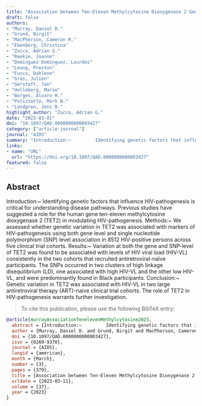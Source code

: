 ```yaml
---
title: "Association between Ten-Eleven Methylcytosine Dioxygenase 2 Genetic Variation and Viral Load in People with HIV"
draft: false
authors:
- "Murray, Daniel D."
- "Grund, Birgit"
- "MacPherson, Cameron R."
- "Ekenberg, Christina"
- "Zucco, Adrian G."
- "Reekie, Joanne"
- "Dominguez-Dominguez, Lourdes"
- "Leung, Preston"
- "Fusco, Dahlene"
- "Gras, Julien"
- "Gerstoft, Jan"
- "Helleberg, Marie"
- "Borges, Álvaro H."
- "Polizzotto, Mark N."
- "Lundgren, Jens D."
highlight_author: "Zucco, Adrian G."
date: "2023-03-01"
doi: "10.1097/QAD.0000000000003427"
category: ["article-journal"]
journal: "AIDS"
summary: "Introduction:~         Identifying genetic factors that influence HIV-pathogenesis is critical for understanding disease pathways. Previous studies have suggested a role for the human gene ten-eleven methylcytosine dioxygenase 2 (TET2) in modulating HIV-pathogenesis.         Methods:~         We assessed whether genetic variation in TET2 was associated with markers of HIV-pathogenesis using both gene level and single nucleotide polymorphism (SNP) level association in 8512 HIV-positive persons across five clinical trial cohorts.         Results:~         Variation at both the gene and SNP-level of TET2 was found to be associated with levels of HIV viral load (HIV-VL) consistently in the two cohorts that recruited antiretroviral-naïve participants. The SNPs occurred in two clusters of high linkage disequilibrium (LD), one associated with high HIV-VL and the other low HIV-VL, and were predominantly found in Black participants.         Conclusion:~         Genetic variation in TET2 was associated with HIV-VL in two large antiretroviral therapy (ART)-naive clinical trial cohorts. The role of TET2 in HIV-pathogenesis warrants further investigation."
links:
- name: "URL"
  url: "https://doi.org/10.1097/QAD.0000000000003427"
featured: false
---
```

## Abstract

Introduction:~         Identifying genetic factors that influence HIV-pathogenesis is critical for understanding disease pathways. Previous studies have suggested a role for the human gene ten-eleven methylcytosine dioxygenase 2 (TET2) in modulating HIV-pathogenesis.         Methods:~         We assessed whether genetic variation in TET2 was associated with markers of HIV-pathogenesis using both gene level and single nucleotide polymorphism (SNP) level association in 8512 HIV-positive persons across five clinical trial cohorts.         Results:~         Variation at both the gene and SNP-level of TET2 was found to be associated with levels of HIV viral load (HIV-VL) consistently in the two cohorts that recruited antiretroviral-naïve participants. The SNPs occurred in two clusters of high linkage disequilibrium (LD), one associated with high HIV-VL and the other low HIV-VL, and were predominantly found in Black participants.         Conclusion:~         Genetic variation in TET2 was associated with HIV-VL in two large antiretroviral therapy (ART)-naive clinical trial cohorts. The role of TET2 in HIV-pathogenesis warrants further investigation.

> To cite this publication, please use the following BibTeX entry:
```bibtex
@article{murrayAssociationTenelevenMethylcytosine2023,
  abstract = {Introduction:~         Identifying genetic factors that influence HIV-pathogenesis is critical for understanding disease pathways. Previous studies have suggested a role for the human gene ten-eleven methylcytosine dioxygenase 2 (TET2) in modulating HIV-pathogenesis.         Methods:~         We assessed whether genetic variation in TET2 was associated with markers of HIV-pathogenesis using both gene level and single nucleotide polymorphism (SNP) level association in 8512 HIV-positive persons across five clinical trial cohorts.         Results:~         Variation at both the gene and SNP-level of TET2 was found to be associated with levels of HIV viral load (HIV-VL) consistently in the two cohorts that recruited antiretroviral-naïve participants. The SNPs occurred in two clusters of high linkage disequilibrium (LD), one associated with high HIV-VL and the other low HIV-VL, and were predominantly found in Black participants.         Conclusion:~         Genetic variation in TET2 was associated with HIV-VL in two large antiretroviral therapy (ART)-naive clinical trial cohorts. The role of TET2 in HIV-pathogenesis warrants further investigation.},
  author = {Murray, Daniel D. and Grund, Birgit and MacPherson, Cameron R. and Ekenberg, Christina and Zucco, Adrian G. and Reekie, Joanne and Dominguez-Dominguez, Lourdes and Leung, Preston and Fusco, Dahlene and Gras, Julien and Gerstoft, Jan and Helleberg, Marie and Borges, Álvaro H. and Polizzotto, Mark N. and Lundgren, Jens D.},
  doi = {10.1097/QAD.0000000000003427},
  issn = {0269-9370},
  journal = {AIDS},
  langid = {american},
  month = {March},
  number = {3},
  pages = {379},
  title = {Association between Ten-Eleven Methylcytosine Dioxygenase 2 Genetic Variation and Viral Load in People with HIV},
  urldate = {2023-03-11},
  volume = {37},
  year = {2023}
}
```